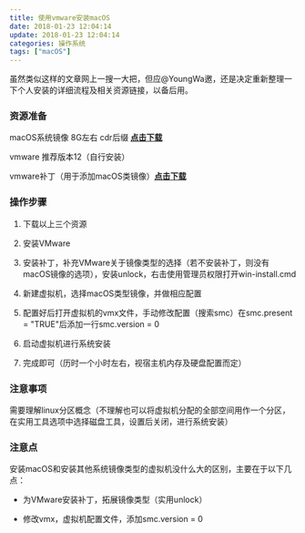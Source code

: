 ```yaml
---
title: 使用vmware安装macOS
date: 2018-01-23 12:04:14
update: 2018-01-23 12:04:14
categories: 操作系统
tags: ["macOS"]
---
```


虽然类似这样的文章网上一搜一大把，但应@YoungWa邀，还是决定重新整理一下个人安装的详细流程及相关资源链接，以备后用。

<!--more-->

### 资源准备

macOS系统镜像 8G左右 cdr后缀  **<a href="https://pan.baidu.com/s/1i60XCgd">点击下载</a>**

vmware 推荐版本12（自行安装）

vmware补丁（用于添加macOS类镜像）**<a href="https://pan.baidu.com/s/1mjoGoNQ">点击下载</a>**

### 操作步骤

1. 下载以上三个资源

2. 安装VMware

3. 安装补丁，补充VMware关于镜像类型的选择（若不安装补丁，则没有macOS镜像的选项），安装unlock，右击使用管理员权限打开win-install.cmd

3. 新建虚拟机，选择macOS类型镜像，并做相应配置

4. 配置好后打开虚拟机的vmx文件，手动修改配置（搜索smc）在smc.present = "TRUE"后添加一行smc.version = 0

5. 启动虚拟机进行系统安装

6. 完成即可（历时一个小时左右，视宿主机内存及硬盘配置而定）

### 注意事项

需要理解linux分区概念（不理解也可以将虚拟机分配的全部空间用作一个分区，在实用工具选项中选择磁盘工具，设置后关闭，进行系统安装）

### 注意点

安装macOS和安装其他系统镜像类型的虚拟机没什么大的区别，主要在于以下几点：

- 为VMware安装补丁，拓展镜像类型（实用unlock）

- 修改vmx，虚拟机配置文件，添加smc.version = 0
